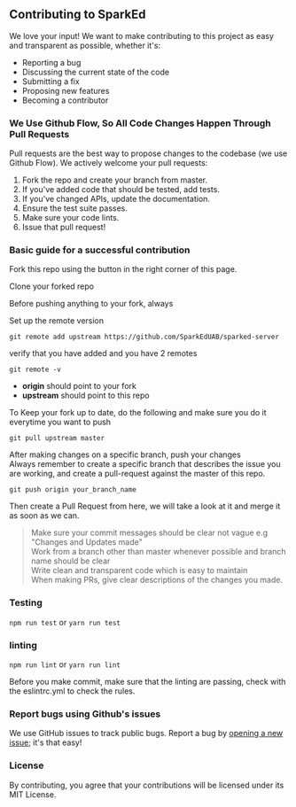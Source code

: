 
## Contributing to SparkEd

We love your input! We want to make contributing to this project as easy and transparent as possible, whether it's:

- Reporting a bug
- Discussing the current state of the code
- Submitting a fix
- Proposing new features
- Becoming a contributor

### We Use Github Flow, So All Code Changes Happen Through Pull Requests

Pull requests are the best way to propose changes to the codebase (we use Github Flow). We actively welcome your pull requests:

1. Fork the repo and create your branch from master.
2. If you've added code that should be tested, add tests.
3. If you've changed APIs, update the documentation.
4. Ensure the test suite passes.
5. Make sure your code lints.
6. Issue that pull request!

### Basic guide for a successful contribution

Fork this repo using the button in the right corner of this page.  

Clone your forked repo

Before pushing anything to your fork, always

Set up the remote version

`git remote add upstream https://github.com/SparkEdUAB/sparked-server`

verify that you have added and you have 2 remotes

`git remote -v`

- **origin** should point to your fork
- **upstream** should point to this repo

To Keep your fork up to date, do the following and make sure you do it everytime you want to push      

`git pull upstream master` 

After making changes on a specific branch, push your changes  
Always remember to create a specific branch that describes the issue you are working, and create a pull-request against the master of this repo.

`git push origin your_branch_name` 

Then create a Pull Request from here, we will take a look at it and merge it as soon as we can. 

> Make sure your commit messages should be clear not vague e.g "Changes and Updates made"  
> Work from a branch other than master whenever possible and branch name should be clear  
> Write clean and transparent code which is easy to maintain  
> When making PRs, give clear descriptions of the changes you made.

### Testing

`npm run test` or `yarn run test`

### linting

`npm run lint` or `yarn run lint`

Before you make commit, make sure that the linting are passing, check with the eslintrc.yml to check the rules.

### Report bugs using Github's issues

We use GitHub issues to track public bugs. Report a bug by [opening a new issue](https://github.com/SparkEdUAB/sparked-server/issues); it's that easy!  

### License 
By contributing, you agree that your contributions will be licensed under its MIT License.
